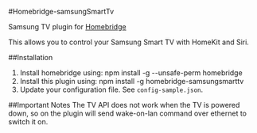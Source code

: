 #Homebridge-samsungSmartTv

Samsung TV plugin for [Homebridge](https://github.com/nfarina/homebridge)

This allows you to control your Samsung Smart TV with HomeKit and Siri.

##Installation
1. Install homebridge using: npm install -g --unsafe-perm homebridge
2. Install this plugin using: npm install -g homebridge-samsungsmarttv
3. Update your configuration file. See `config-sample.json`.

##Important Notes
The TV API does not work when the TV is powered down, so on the plugin will send wake-on-lan command over ethernet to switch it on.
